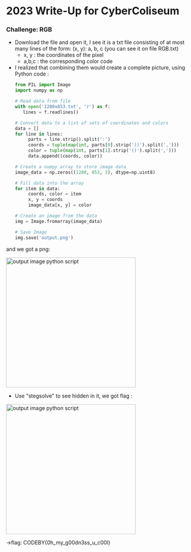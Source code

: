 # 2023 Write-Up for CyberColiseum

### Challenge: RGB

- Download the file and open it, I see it is a txt file consisting of at most many lines of the form: (x, y): a, b, c
  (you can see it on file RGB.txt)
   + x, y : the coordinates of the pixel
   + a,b,c : the corresponding color code
- I realized that combining them would create a complete picture, using Python code :
  ```python
  from PIL import Image
  import numpy as np

  # Read data from file
  with open('1280x853.txt', 'r') as f:
     lines = f.readlines()

  # Convert data to a list of sets of coordinates and colors
  data = []
  for line in lines:
       parts = line.strip().split(':')
       coords = tuple(map(int, parts[0].strip('()').split(',')))
       color = tuple(map(int, parts[1].strip('()').split(',')))
       data.append((coords, color))
  
  # Create a numpy array to store image data
  image_data = np.zeros((1280, 853, 3), dtype=np.uint8)
  
  # Fill data into the array
  for item in data:
       coords, color = item
       x, y = coords
       image_data[x, y] = color
  
  # Create an image from the data
  img = Image.fromarray(image_data)
  
  # Save Image
  img.save('output.png')

and we got a png: 

<img src="1.png" alt="output image python script" width="350"/>

- Use "stegsolve" to see hidden in it, we got flag : 

<img src="2.png" alt="output image python script" width="350"/>

->flag: CODEBY{0h_my_g00dn3ss_u_c00l}
